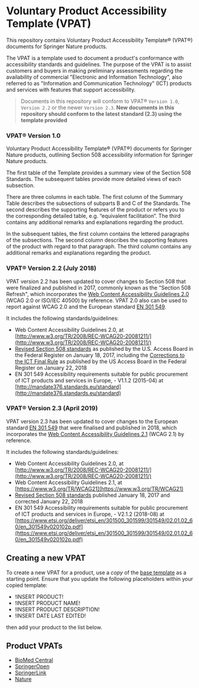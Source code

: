 # Voluntary Product Accessibility Template (VPAT)

This repository contains Voluntary Product Accessibility Template&reg; (VPAT&reg;) documents for Springer Nature products.

The VPAT is a template used to document a product's conformance with accessibility standards and guidelines. The purpose of the VPAT is to assist customers and buyers in making preliminary assessments regarding the availability of commercial "Electronic and Information Technology", also referred to as "Information and Communication Technology" (ICT) products and services with features that support accessibility.

> Documents in this repository will conform to VPAT&reg; `Version 1.0`, `Version 2.2` or the newer `Version 2.3`. **New documents in this repository should conform to the latest standard (2.3) using the template provided**

### VPAT&reg; Version 1.0

Voluntary Product Accessibility Template&reg; (VPAT&reg;) documents for Springer Nature products, outlining Section 508 accessibility information for Springer Nature products.

The first table of the Template provides a summary view of the Section 508 Standards. The subsequent tables provide more detailed views of each subsection.

There are three columns in each table. The first column of the Summary Table describes the subsections of subparts B and C of the Standards. The second describes the supporting features of the product or refers you to the corresponding detailed table, e.g. “equivalent facilitation”. The third contains any additional remarks and explanations regarding the product.

In the subsequent tables, the first column contains the lettered paragraphs of the subsections. The second column describes the supporting features of the product with regard to that paragraph. The third column contains any additional remarks and explanations regarding the product.

### VPAT&reg; Version 2.2 (July 2018)

VPAT version 2.2 has been updated to cover changes to Section 508 that were finalized and published in 2017, commonly known as the "Section 508 Refresh", which incorporates the [Web Content Accessibility Guidelines 2.0](https://www.w3.org/TR/WCAG20/) (WCAG 2.0 or ISO/IEC 40500) by reference. VPAT 2.0 also can be used to report against WCAG 2.0 and the European standard [EN 301 549](http://mandate376.standards.eu/standard).

It includes the following standards/guidelines:

* Web Content Accessibility Guidelines 2.0, at [http://www.w3.org/TR/2008/REC-WCAG20-20081211/](http://www.w3.org/TR/2008/REC-WCAG20-20081211/)
* [Revised Section 508 standards](https://www.access-board.gov/guidelines-and-standards/communications-and-it/about-the-ict-refresh/final-rule/text-of-the-standards-and-guidelines) as published by the U.S. Access Board in the Federal Register on January 18, 2017, including the [Corrections to the ICT Final Rule](https://www.access-board.gov/guidelines-and-standards/communications-and-it/about-the-ict-refresh/corrections-to-the-ict-final-rule) as published by the US Access Board in the Federal Register on January 22, 2018
* EN 301 549  Accessibility requirements suitable for public procurement of ICT products and services in Europe, - V1.1.2 (2015-04) at [http://mandate376.standards.eu/standard](http://mandate376.standards.eu/standard)

### VPAT&reg; Version 2.3 (April 2019)

VPAT version 2.3 has been updated to cover changes to the European standard [EN 301 549](http://mandate376.standards.eu/standard) that were finalised and published in 2018, which incorporates the [Web Content Accessibility Guidelines 2.1](https://www.w3.org/TR/WCAG21/) (WCAG 2.1) by reference.

It includes the following standards/guidelines:

* Web Content Accessibility Guidelines 2.0, at [http://www.w3.org/TR/2008/REC-WCAG20-20081211/](http://www.w3.org/TR/2008/REC-WCAG20-20081211/)
* Web Content Accessibility Guidelines 2.1, at [https://www.w3.org/TR/WCAG21](https://www.w3.org/TR/WCAG21)
* [Revised Section 508 standards](https://www.access-board.gov/guidelines-and-standards/communications-and-it/about-the-ict-refresh/final-rule/text-of-the-standards-and-guidelines) published January 18, 2017 and corrected January 22, 2018
* EN 301 549  Accessibility requirements suitable for public procurement of ICT products and services in Europe, - V2.1.2 (2018-08) at [https://www.etsi.org/deliver/etsi_en/301500_301599/301549/02.01.02_60/en_301549v020102p.pdf](https://www.etsi.org/deliver/etsi_en/301500_301599/301549/02.01.02_60/en_301549v020102p.pdf)

## Creating a new VPAT

To create a new VPAT for a product, use a *copy* of the [base template](./base-template.md) as a starting point. Ensure that you update the following placeholders within your copied template:

- !INSERT PRODUCT!
- !INSERT PRODUCT NAME!  
- !INSERT PRODUCT DESCRIPTION!  
- !INSERT DATE LAST EDITED!  

then add your product to the list below.

## Product VPATs

- [BioMed Central](./biomedcentral.md)
- [SpringerOpen](./springeropen.md)
- [SpringerLink](./springerlink.md)
- [Nature](./nature.md)
